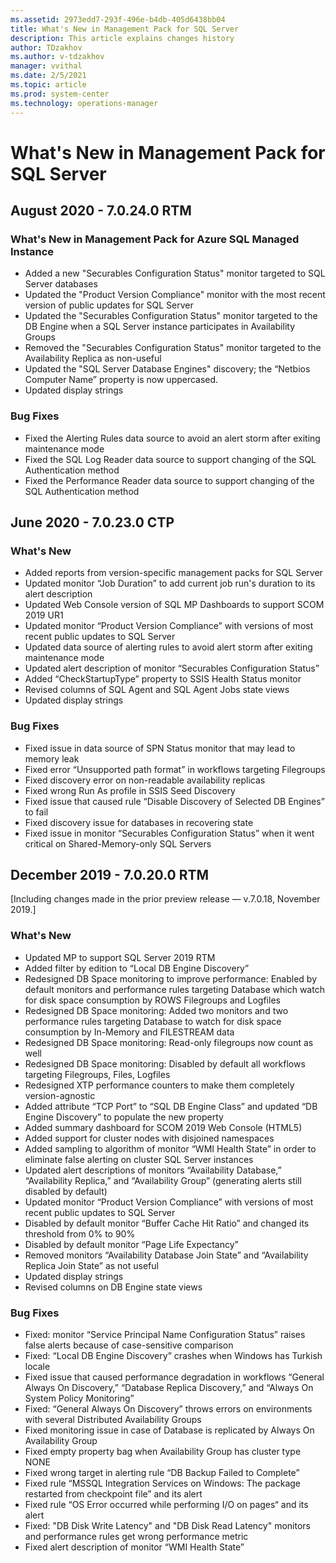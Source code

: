```yaml
---
ms.assetid: 2973edd7-293f-496e-b4db-405d6438bb04
title: What's New in Management Pack for SQL Server
description: This article explains changes history
author: TDzakhov
ms.author: v-tdzakhov
manager: vvithal
ms.date: 2/5/2021
ms.topic: article
ms.prod: system-center
ms.technology: operations-manager
---
```


# What's New in Management Pack for SQL Server

## August 2020 - 7.0.24.0 RTM

### What's New in Management Pack for Azure SQL Managed Instance

  - Added a new "Securables Configuration Status" monitor targeted to SQL Server databases
  - Updated the "Product Version Compliance" monitor with the most recent version of public updates for SQL Server
  - Updated the "Securables Configuration Status" monitor targeted to the DB Engine when a SQL Server instance participates in Availability Groups
  - Removed the "Securables Configuration Status" monitor targeted to the Availability Replica as non-useful
  - Updated the "SQL Server Database Engines" discovery; the “Netbios Computer Name” property is now uppercased.
  - Updated display strings

### Bug Fixes

  - Fixed the Alerting Rules data source to avoid an alert storm after exiting maintenance mode
  - Fixed the SQL Log Reader data source to support changing of the SQL Authentication method
  - Fixed the Performance Reader data source to support changing of the SQL Authentication method

## June 2020 - 7.0.23.0 CTP

### What's New

  - Added reports from version-specific management packs for SQL Server
  - Updated monitor “Job Duration” to add current job run's duration to its alert description
  - Updated Web Console version of SQL MP Dashboards to support SCOM 2019 UR1
  - Updated monitor “Product Version Compliance” with versions of most recent public updates to SQL Server
  - Updated data source of alerting rules to avoid alert storm after exiting maintenance mode
  - Updated alert description of monitor “Securables Configuration Status”
  - Added “CheckStartupType” property to SSIS Health Status monitor
  - Revised columns of SQL Agent and SQL Agent Jobs state views
  - Updated display strings

### Bug Fixes

  - Fixed issue in data source of SPN Status monitor that may lead to memory leak
  - Fixed error “Unsupported path format” in workflows targeting Filegroups
  - Fixed discovery error on non-readable availability replicas
  - Fixed wrong Run As profile in SSIS Seed Discovery
  - Fixed issue that caused rule “Disable Discovery of Selected DB Engines” to fail
  - Fixed discovery issue for databases in recovering state
  - Fixed issue in monitor “Securables Configuration Status” when it went critical on Shared-Memory-only SQL Servers

## December 2019 - 7.0.20.0 RTM

[Including changes made in the prior preview release — v.7.0.18, November 2019.]

### What's New

  - Updated MP to support SQL Server 2019 RTM
  - Added filter by edition to “Local DB Engine Discovery”
  - Redesigned DB Space monitoring to improve performance: Enabled by default monitors and performance rules targeting Database which watch for disk space consumption by ROWS Filegroups and Logfiles
  - Redesigned DB Space monitoring: Added two monitors and two performance rules targeting Database to watch for disk space consumption by In-Memory and FILESTREAM data
  - Redesigned DB Space monitoring: Read-only filegroups now count as well
  - Redesigned DB Space monitoring: Disabled by default all workflows targeting Filegroups, Files, Logfiles
  - Redesigned XTP performance counters to make them completely version-agnostic
  - Added attribute “TCP Port” to “SQL DB Engine Class” and updated “DB Engine Discovery” to populate the new property
  - Added summary dashboard for SCOM 2019 Web Console (HTML5)
  - Added support for cluster nodes with disjoined namespaces
  - Added sampling to algorithm of monitor “WMI Health State” in order to eliminate false alerting on cluster SQL Server instances
  - Updated alert descriptions of monitors “Availability Database,” “Availability Replica,” and “Availability Group” (generating alerts still disabled by default)
  - Updated monitor “Product Version Compliance” with versions of most recent public updates to SQL Server
  - Disabled by default monitor “Buffer Cache Hit Ratio” and changed its threshold from 0% to 90%
  - Disabled by default monitor “Page Life Expectancy”
  - Removed monitors “Availability Database Join State” and “Availability Replica Join State” as not useful
  - Updated display strings
  - Revised columns on DB Engine state views

### Bug Fixes

  - Fixed: monitor “Service Principal Name Configuration Status” raises false alerts because of case-sensitive comparison
  - Fixed: “Local DB Engine Discovery” crashes when Windows has Turkish locale
  - Fixed issue that caused performance degradation in workflows “General Always On Discovery,” “Database Replica Discovery,” and “Always On System Policy Monitoring”
  - Fixed: “General Always On Discovery” throws errors on environments with several Distributed Availability Groups
  - Fixed monitoring issue in case of Database is replicated by Always On Availability Group
  - Fixed empty property bag when Availability Group has cluster type NONE
  - Fixed wrong target in alerting rule “DB Backup Failed to Complete”
  - Fixed rule “MSSQL Integration Services on Windows: The package restarted from checkpoint file” and its alert
  - Fixed rule “OS Error occurred while performing I/O on pages“ and its alert
  - Fixed: "DB Disk Write Latency" and "DB Disk Read Latency" monitors and performance rules get wrong performance metric
  - Fixed alert description of monitor “WMI Health State”
